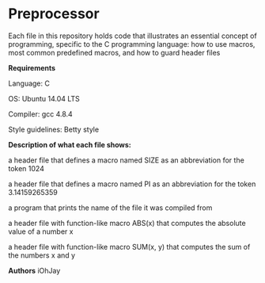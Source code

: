 <h1>Preprocessor</h1>

Each file in this repository holds code that illustrates an essential concept of programming, specific to the C programming language: how to use macros, most common predefined macros, and how to guard header files



<strong>Requirements</strong>

Language: C

OS: Ubuntu 14.04 LTS

Compiler: gcc 4.8.4

Style guidelines: Betty style


<strong>Description of what each file shows:</strong>

a header file that defines a macro named SIZE as an abbreviation for the token 1024

a header file that defines a macro named PI as an abbreviation for the token 3.14159265359

a program that prints the name of the file it was compiled from

a header file with function-like macro ABS(x) that computes the absolute value of a number x

a header file with function-like macro SUM(x, y) that computes the sum of the numbers x and y

<strong>Authors</strong>
iOhJay



